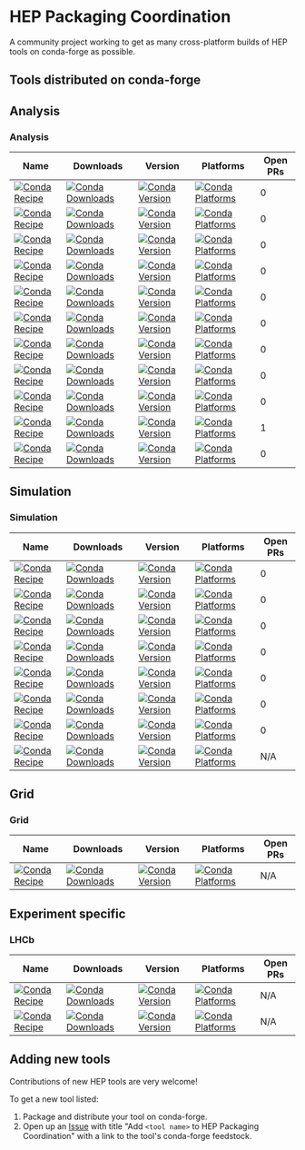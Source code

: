 # HEP Packaging Coordination

A community project working to get as many cross-platform builds of HEP tools on conda-forge as possible.

## Tools distributed on conda-forge

## Analysis

### Analysis

| Name                                                                                                                         | Downloads                                                                                                                         | Version                                                                                                                         | Platforms                                                                                                                         | Open PRs |
| ---------------------------------------------------------------------------------------------------------------------------- | --------------------------------------------------------------------------------------------------------------------------------- | ------------------------------------------------------------------------------------------------------------------------------- | --------------------------------------------------------------------------------------------------------------------------------- | -------- |
| [![Conda Recipe](https://img.shields.io/badge/recipe-collier-green.svg)](https://anaconda.org/conda-forge/collier)           | [![Conda Downloads](https://img.shields.io/conda/dn/conda-forge/collier.svg)](https://anaconda.org/conda-forge/collier)           | [![Conda Version](https://img.shields.io/conda/vn/conda-forge/collier.svg)](https://anaconda.org/conda-forge/collier)           | [![Conda Platforms](https://img.shields.io/conda/pn/conda-forge/collier.svg)](https://anaconda.org/conda-forge/collier)           | 0        |
| [![Conda Recipe](https://img.shields.io/badge/recipe-emela-green.svg)](https://anaconda.org/conda-forge/emela)               | [![Conda Downloads](https://img.shields.io/conda/dn/conda-forge/emela.svg)](https://anaconda.org/conda-forge/emela)               | [![Conda Version](https://img.shields.io/conda/vn/conda-forge/emela.svg)](https://anaconda.org/conda-forge/emela)               | [![Conda Platforms](https://img.shields.io/conda/pn/conda-forge/emela.svg)](https://anaconda.org/conda-forge/emela)               | 0        |
| [![Conda Recipe](https://img.shields.io/badge/recipe-ff-static-green.svg)](https://anaconda.org/conda-forge/ff-static)       | [![Conda Downloads](https://img.shields.io/conda/dn/conda-forge/ff-static.svg)](https://anaconda.org/conda-forge/ff-static)       | [![Conda Version](https://img.shields.io/conda/vn/conda-forge/ff-static.svg)](https://anaconda.org/conda-forge/ff-static)       | [![Conda Platforms](https://img.shields.io/conda/pn/conda-forge/ff-static.svg)](https://anaconda.org/conda-forge/ff-static)       | 0        |
| [![Conda Recipe](https://img.shields.io/badge/recipe-lhapdf-green.svg)](https://anaconda.org/conda-forge/lhapdf)             | [![Conda Downloads](https://img.shields.io/conda/dn/conda-forge/lhapdf.svg)](https://anaconda.org/conda-forge/lhapdf)             | [![Conda Version](https://img.shields.io/conda/vn/conda-forge/lhapdf.svg)](https://anaconda.org/conda-forge/lhapdf)             | [![Conda Platforms](https://img.shields.io/conda/pn/conda-forge/lhapdf.svg)](https://anaconda.org/conda-forge/lhapdf)             | 0        |
| [![Conda Recipe](https://img.shields.io/badge/recipe-looptools-green.svg)](https://anaconda.org/conda-forge/looptools)       | [![Conda Downloads](https://img.shields.io/conda/dn/conda-forge/looptools.svg)](https://anaconda.org/conda-forge/looptools)       | [![Conda Version](https://img.shields.io/conda/vn/conda-forge/looptools.svg)](https://anaconda.org/conda-forge/looptools)       | [![Conda Platforms](https://img.shields.io/conda/pn/conda-forge/looptools.svg)](https://anaconda.org/conda-forge/looptools)       | 0        |
| [![Conda Recipe](https://img.shields.io/badge/recipe-mpfun90-green.svg)](https://anaconda.org/conda-forge/mpfun90)           | [![Conda Downloads](https://img.shields.io/conda/dn/conda-forge/mpfun90.svg)](https://anaconda.org/conda-forge/mpfun90)           | [![Conda Version](https://img.shields.io/conda/vn/conda-forge/mpfun90.svg)](https://anaconda.org/conda-forge/mpfun90)           | [![Conda Platforms](https://img.shields.io/conda/pn/conda-forge/mpfun90.svg)](https://anaconda.org/conda-forge/mpfun90)           | 0        |
| [![Conda Recipe](https://img.shields.io/badge/recipe-ninja-hep-ph-green.svg)](https://anaconda.org/conda-forge/ninja-hep-ph) | [![Conda Downloads](https://img.shields.io/conda/dn/conda-forge/ninja-hep-ph.svg)](https://anaconda.org/conda-forge/ninja-hep-ph) | [![Conda Version](https://img.shields.io/conda/vn/conda-forge/ninja-hep-ph.svg)](https://anaconda.org/conda-forge/ninja-hep-ph) | [![Conda Platforms](https://img.shields.io/conda/pn/conda-forge/ninja-hep-ph.svg)](https://anaconda.org/conda-forge/ninja-hep-ph) | 0        |
| [![Conda Recipe](https://img.shields.io/badge/recipe-oneloop-green.svg)](https://anaconda.org/conda-forge/oneloop)           | [![Conda Downloads](https://img.shields.io/conda/dn/conda-forge/oneloop.svg)](https://anaconda.org/conda-forge/oneloop)           | [![Conda Version](https://img.shields.io/conda/vn/conda-forge/oneloop.svg)](https://anaconda.org/conda-forge/oneloop)           | [![Conda Platforms](https://img.shields.io/conda/pn/conda-forge/oneloop.svg)](https://anaconda.org/conda-forge/oneloop)           | 0        |
| [![Conda Recipe](https://img.shields.io/badge/recipe-qcdloop-green.svg)](https://anaconda.org/conda-forge/qcdloop)           | [![Conda Downloads](https://img.shields.io/conda/dn/conda-forge/qcdloop.svg)](https://anaconda.org/conda-forge/qcdloop)           | [![Conda Version](https://img.shields.io/conda/vn/conda-forge/qcdloop.svg)](https://anaconda.org/conda-forge/qcdloop)           | [![Conda Platforms](https://img.shields.io/conda/pn/conda-forge/qcdloop.svg)](https://anaconda.org/conda-forge/qcdloop)           | 0        |
| [![Conda Recipe](https://img.shields.io/badge/recipe-root-green.svg)](https://anaconda.org/conda-forge/root)                 | [![Conda Downloads](https://img.shields.io/conda/dn/conda-forge/root.svg)](https://anaconda.org/conda-forge/root)                 | [![Conda Version](https://img.shields.io/conda/vn/conda-forge/root.svg)](https://anaconda.org/conda-forge/root)                 | [![Conda Platforms](https://img.shields.io/conda/pn/conda-forge/root.svg)](https://anaconda.org/conda-forge/root)                 | 1        |
| [![Conda Recipe](https://img.shields.io/badge/recipe-siscone-green.svg)](https://anaconda.org/conda-forge/siscone)           | [![Conda Downloads](https://img.shields.io/conda/dn/conda-forge/siscone.svg)](https://anaconda.org/conda-forge/siscone)           | [![Conda Version](https://img.shields.io/conda/vn/conda-forge/siscone.svg)](https://anaconda.org/conda-forge/siscone)           | [![Conda Platforms](https://img.shields.io/conda/pn/conda-forge/siscone.svg)](https://anaconda.org/conda-forge/siscone)           | 0        |

## Simulation

### Simulation

| Name                                                                                                               | Downloads                                                                                                               | Version                                                                                                               | Platforms                                                                                                               | Open PRs |
| ------------------------------------------------------------------------------------------------------------------ | ----------------------------------------------------------------------------------------------------------------------- | --------------------------------------------------------------------------------------------------------------------- | ----------------------------------------------------------------------------------------------------------------------- | -------- |
| [![Conda Recipe](https://img.shields.io/badge/recipe-delphes-green.svg)](https://anaconda.org/conda-forge/delphes) | [![Conda Downloads](https://img.shields.io/conda/dn/conda-forge/delphes.svg)](https://anaconda.org/conda-forge/delphes) | [![Conda Version](https://img.shields.io/conda/vn/conda-forge/delphes.svg)](https://anaconda.org/conda-forge/delphes) | [![Conda Platforms](https://img.shields.io/conda/pn/conda-forge/delphes.svg)](https://anaconda.org/conda-forge/delphes) | 0        |
| [![Conda Recipe](https://img.shields.io/badge/recipe-geant4-green.svg)](https://anaconda.org/conda-forge/geant4)   | [![Conda Downloads](https://img.shields.io/conda/dn/conda-forge/geant4.svg)](https://anaconda.org/conda-forge/geant4)   | [![Conda Version](https://img.shields.io/conda/vn/conda-forge/geant4.svg)](https://anaconda.org/conda-forge/geant4)   | [![Conda Platforms](https://img.shields.io/conda/pn/conda-forge/geant4.svg)](https://anaconda.org/conda-forge/geant4)   | 0        |
| [![Conda Recipe](https://img.shields.io/badge/recipe-sherpa-green.svg)](https://anaconda.org/conda-forge/sherpa)   | [![Conda Downloads](https://img.shields.io/conda/dn/conda-forge/sherpa.svg)](https://anaconda.org/conda-forge/sherpa)   | [![Conda Version](https://img.shields.io/conda/vn/conda-forge/sherpa.svg)](https://anaconda.org/conda-forge/sherpa)   | [![Conda Platforms](https://img.shields.io/conda/pn/conda-forge/sherpa.svg)](https://anaconda.org/conda-forge/sherpa)   | 0        |
| [![Conda Recipe](https://img.shields.io/badge/recipe-hepmc2-green.svg)](https://anaconda.org/conda-forge/hepmc2)   | [![Conda Downloads](https://img.shields.io/conda/dn/conda-forge/hepmc2.svg)](https://anaconda.org/conda-forge/hepmc2)   | [![Conda Version](https://img.shields.io/conda/vn/conda-forge/hepmc2.svg)](https://anaconda.org/conda-forge/hepmc2)   | [![Conda Platforms](https://img.shields.io/conda/pn/conda-forge/hepmc2.svg)](https://anaconda.org/conda-forge/hepmc2)   | 0        |
| [![Conda Recipe](https://img.shields.io/badge/recipe-hepmc3-green.svg)](https://anaconda.org/conda-forge/hepmc3)   | [![Conda Downloads](https://img.shields.io/conda/dn/conda-forge/hepmc3.svg)](https://anaconda.org/conda-forge/hepmc3)   | [![Conda Version](https://img.shields.io/conda/vn/conda-forge/hepmc3.svg)](https://anaconda.org/conda-forge/hepmc3)   | [![Conda Platforms](https://img.shields.io/conda/pn/conda-forge/hepmc3.svg)](https://anaconda.org/conda-forge/hepmc3)   | 0        |
| [![Conda Recipe](https://img.shields.io/badge/recipe-pythia8-green.svg)](https://anaconda.org/conda-forge/pythia8) | [![Conda Downloads](https://img.shields.io/conda/dn/conda-forge/pythia8.svg)](https://anaconda.org/conda-forge/pythia8) | [![Conda Version](https://img.shields.io/conda/vn/conda-forge/pythia8.svg)](https://anaconda.org/conda-forge/pythia8) | [![Conda Platforms](https://img.shields.io/conda/pn/conda-forge/pythia8.svg)](https://anaconda.org/conda-forge/pythia8) | 0        |
| [![Conda Recipe](https://img.shields.io/badge/recipe-fastjet-green.svg)](https://anaconda.org/conda-forge/fastjet) | [![Conda Downloads](https://img.shields.io/conda/dn/conda-forge/fastjet.svg)](https://anaconda.org/conda-forge/fastjet) | [![Conda Version](https://img.shields.io/conda/vn/conda-forge/fastjet.svg)](https://anaconda.org/conda-forge/fastjet) | [![Conda Platforms](https://img.shields.io/conda/pn/conda-forge/fastjet.svg)](https://anaconda.org/conda-forge/fastjet) | 0        |
| [![Conda Recipe](https://img.shields.io/badge/recipe-yoda-green.svg)](https://anaconda.org/conda-forge/yoda)       | [![Conda Downloads](https://img.shields.io/conda/dn/conda-forge/yoda.svg)](https://anaconda.org/conda-forge/yoda)       | [![Conda Version](https://img.shields.io/conda/vn/conda-forge/yoda.svg)](https://anaconda.org/conda-forge/yoda)       | [![Conda Platforms](https://img.shields.io/conda/pn/conda-forge/yoda.svg)](https://anaconda.org/conda-forge/yoda)       | N/A      |

## Grid

### Grid

| Name                                                                                                             | Downloads                                                                                                             | Version                                                                                                             | Platforms                                                                                                             | Open PRs |
| ---------------------------------------------------------------------------------------------------------------- | --------------------------------------------------------------------------------------------------------------------- | ------------------------------------------------------------------------------------------------------------------- | --------------------------------------------------------------------------------------------------------------------- | -------- |
| [![Conda Recipe](https://img.shields.io/badge/recipe-xrootd-green.svg)](https://anaconda.org/conda-forge/xrootd) | [![Conda Downloads](https://img.shields.io/conda/dn/conda-forge/xrootd.svg)](https://anaconda.org/conda-forge/xrootd) | [![Conda Version](https://img.shields.io/conda/vn/conda-forge/xrootd.svg)](https://anaconda.org/conda-forge/xrootd) | [![Conda Platforms](https://img.shields.io/conda/pn/conda-forge/xrootd.svg)](https://anaconda.org/conda-forge/xrootd) | N/A      |

## Experiment specific

### LHCb

| Name                                                                                                                   | Downloads                                                                                                                   | Version                                                                                                                   | Platforms                                                                                                                   | Open PRs |
| ---------------------------------------------------------------------------------------------------------------------- | --------------------------------------------------------------------------------------------------------------------------- | ------------------------------------------------------------------------------------------------------------------------- | --------------------------------------------------------------------------------------------------------------------------- | -------- |
| [![Conda Recipe](https://img.shields.io/badge/recipe-LbEnv-green.svg)](https://anaconda.org/conda-forge/LbEnv)         | [![Conda Downloads](https://img.shields.io/conda/dn/conda-forge/LbEnv.svg)](https://anaconda.org/conda-forge/LbEnv)         | [![Conda Version](https://img.shields.io/conda/vn/conda-forge/LbEnv.svg)](https://anaconda.org/conda-forge/LbEnv)         | [![Conda Platforms](https://img.shields.io/conda/pn/conda-forge/LbEnv.svg)](https://anaconda.org/conda-forge/LbEnv)         | N/A      |
| [![Conda Recipe](https://img.shields.io/badge/recipe-LHCbDIRAC-green.svg)](https://anaconda.org/conda-forge/LHCbDIRAC) | [![Conda Downloads](https://img.shields.io/conda/dn/conda-forge/LHCbDIRAC.svg)](https://anaconda.org/conda-forge/LHCbDIRAC) | [![Conda Version](https://img.shields.io/conda/vn/conda-forge/LHCbDIRAC.svg)](https://anaconda.org/conda-forge/LHCbDIRAC) | [![Conda Platforms](https://img.shields.io/conda/pn/conda-forge/LHCbDIRAC.svg)](https://anaconda.org/conda-forge/LHCbDIRAC) | N/A      |

## Adding new tools

Contributions of new HEP tools are very welcome!

To get a new tool listed:

1. Package and distribute your tool on conda-forge.
2. Open up an [Issue](https://github.com/hep-packaging-coordination/.github/issues) with title "Add `<tool name>` to HEP Packaging Coordination" with a link to the tool's conda-forge feedstock.

